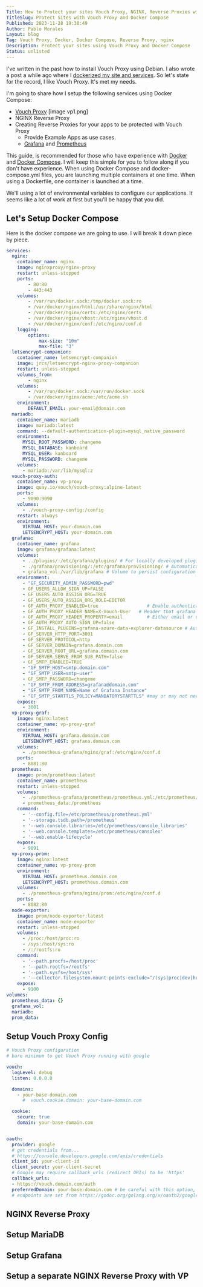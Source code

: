 ```yaml
---
Title: How to Protect your sites Vouch Proxy, NGINX, Reverse Proxies with Docker Compose
TitleSlug: Protect Sites with Vouch Proxy and Docker Compose
Published: 2023-11-28 19:30:49
Author: Pablo Morales
Layout: blog
Tag: Vouch Proxy, Docker, Docker Compose, Reverse Proxy, nginx
Description: Protect your sites using Vouch Proxy and Docker Compose
Status: unlisted
---
```

I've written in the past how to install Vouch Proxy using Debian. I also wrote a post a while ago where I [dockerized my site and services](/blog/dockerizing-my-website-and-services). So let's state for the record, I like Vouch Proxy. It's met my needs. 

I'm going to share how I setup the following services using Docker Compose:

* [Vouch Proxy](https://github.com/vouch/vouch-proxy) [image vp1.png]
* NGINX Reverse Proxy
* Creating Reverse Proxies for your apps to be protected with Vouch Proxy
  * Provide Example Apps as use cases.
  * [Grafana](https://grafana.com/) and [Prometheus](https://prometheus.io/)

This guide, is recommended for those who have experience with [Docker](https://docker.com) and [Docker Compose](https://docs.docker.com/compose/). I will keep this simple for you to follow along if you don't have experience. When using Docker Compose and docker-compose.yml files, you are launching multiple containers at one time. When using a Dockerfile, one container is launched at a time. 

We'll using a lot of environmental variables to configure our applications. It seems like a lot of work at first but you'll be happy that you did. 

## Let's Setup Docker Compose
Here is the docker compose we are going to use. I will break it down piece by piece.

``` yaml
services:
  nginx:
    container_name: nginx
    image: nginxproxy/nginx-proxy
    restart: unless-stopped
    ports:
        - 80:80
        - 443:443
    volumes:
        - /var/run/docker.sock:/tmp/docker.sock:ro
        - /var/docker/nginx/html:/usr/share/nginx/html
        - /var/docker/nginx/certs:/etc/nginx/certs
        - /var/docker/nginx/vhost:/etc/nginx/vhost.d
        - /var/docker/nginx/conf:/etc/nginx/conf.d
    logging:
        options:
            max-size: "10m"
            max-file: "3"
  letsencrypt-companion:
    container_name: letsencrypt-companion
    image: jrcs/letsencrypt-nginx-proxy-companion
    restart: unless-stopped
    volumes_from:
        - nginx
    volumes:
        - /var/run/docker.sock:/var/run/docker.sock
        - /var/docker/nginx/acme:/etc/acme.sh
    environment:
        DEFAULT_EMAIL: your-email@domain.com
  mariadb:
    container_name: mariadb
    image: mariadb:latest
    command: --default-authentication-plugin=mysql_native_password
    environment:
      MYSQL_ROOT_PASSWORD: changeme
      MYSQL_DATABASE: kanboard
      MYSQL_USER: kanboard
      MYSQL_PASSWORD: changeme
    volumes:
      - mariadb:/var/lib/mysql:z
  vouch-proxy-auth:
    container_name: vp-proxy
    image: quay.io/vouch/vouch-proxy:alpine-latest
    ports:
      - 9090:9090
    volumes:
      - ./vouch-proxy-config:/config
    restart: always
    environment:
      VIRTUAL_HOST: your-domain.com
      LETSENCRYPT_HOST: your-domain.com
  grafana:
    container_name: grafana
    image: grafana/grafana:latest
    volumes:
      - ../plugins/:/etc/grafana/plugins/ # For locally developed plugins
      - ./grafana/provisioning/:/etc/grafana/provisioning/ # Automatically configure datasources
      - grafana_vol:/var/lib/grafana # Volume to persist configuration between restarts
    environment:
      - "GF_SECURITY_ADMIN_PASSWORD=pwd"
      - GF_USERS_ALLOW_SIGN_UP=FALSE
      - GF_USERS_AUTO_ASSIGN_ORG=TRUE
      - GF_USERS_AUTO_ASSIGN_ORG_ROLE=EDITOR
      - GF_AUTH_PROXY_ENABLED=true                  # Enable authentication via a proxy
      - GF_AUTH_PROXY_HEADER_NAME=X-Vouch-User   # Header that grafana will expect (do not change)
      - GF_AUTH_PROXY_HEADER_PROPERTY=email         # Either email or username depending on what will be in the token
      - GF_AUTH_PROXY_AUTO_SIGN_UP=false
      - GF_INSTALL_PLUGINS=grafana-azure-data-explorer-datasource # Auto install plugins from grafana.com
      - GF_SERVER_HTTP_PORT=3001
      - GF_SERVER_PROTOCOL=http
      - GF_SERVER_DOMAIN=grafana.domain.com
      - GF_SERVER_ROOT_URL=grafana.domain.com
      - GF_SERVER_SERVE_FROM_SUB_PATH=false
      - GF_SMTP_ENABLED=TRUE
      - "GF_SMTP_HOST=smtp.domain.com"
      - "GF_SMTP_USER=smtp-user"
      - GF_SMTP_PASSWORD=changeme
      - "GF_SMTP_FROM_ADDRESS=grafana@domain.com"
      - "GF_SMTP_FROM_NAME=Name of Grafana Instance"
      - "GF_SMTP_STARTTLS_POLICY=MANDATORYSTARTTLS" #may or may not need on needs
    expose:
      - 3001
  vp-proxy-graf:
    image: nginx:latest
    container_name: vp-proxy-graf
    environment:
      VIRTUAL_HOST: grafana.domain.com
      LETSENCRYPT_HOST: grafana.domain.com
    volumes:
      - ./prometheus-grafana/nginx/graf:/etc/nginx/conf.d
    ports:
      - 8081:80
  prometheus:
    image: prom/prometheus:latest
    container_name: prometheus
    restart: unless-stopped
    volumes:
      - ./prometheus-grafana/prometheus/prometheus.yml:/etc/prometheus/prometheus.yml
      - prometheus_data:/prometheus
    command:
      - '--config.file=/etc/prometheus/prometheus.yml'
      - '--storage.tsdb.path=/prometheus'
      - '--web.console.libraries=/etc/prometheus/console_libraries'
      - '--web.console.templates=/etc/prometheus/consoles'
      - '--web.enable-lifecycle'
    expose:
      - 9091
  vp-proxy-prom:
    image: nginx:latest
    container_name: vp-proxy-prom
    environment:
      VIRTUAL_HOST: prometheus.domain.com
      LETSENCRYPT_HOST: prometheus.domain.com
    volumes:
      - ./prometheus-grafana/nginx/prom:/etc/nginx/conf.d
    ports:
      - 8082:80
  node-exporter:
    image: prom/node-exporter:latest
    container_name: node-exporter
    restart: unless-stopped
    volumes:
      - /proc:/host/proc:ro
      - /sys:/host/sys:ro
      - /:/rootfs:ro
    command:
      - '--path.procfs=/host/proc'
      - '--path.rootfs=/rootfs'
      - '--path.sysfs=/host/sys'
      - '--collector.filesystem.mount-points-exclude=^/(sys|proc|dev|host|etc)($$|/)'
    expose:
      - 9100
volumes:
  prometheus_data: {}
  grafana_vol:
  mariadb:
  prom_data:
```

## Setup Vouch Proxy Config

``` yaml
# Vouch Proxy configuration
# bare minimum to get Vouch Proxy running with google

vouch:
  logLevel: debug
  listen: 0.0.0.0

  domains:
    - your-base-domain.com
      #  vouch.cookie.domain: your-base-domain.com

  cookie:
    secure: true
    domain: your-base-domain.com


oauth:
  provider: google
  # get credentials from...
  # https://console.developers.google.com/apis/credentials
  client_id: your-client-id
  client_secret: your-client-secret
  # Google may require callback_urls (redirect URIs) to be 'https'
  callback_urls:
  - https://vouch.domain.com/auth
  preferredDomain: your-base-domain.com # be careful with this option, it may conflict with chrome on Android
  # endpoints are set from https://godoc.org/golang.org/x/oauth2/google
```

## NGINX Reverse Proxy

## Setup MariaDB

## Setup Grafana

## Setup a separate NGINX Reverse Proxy with VP